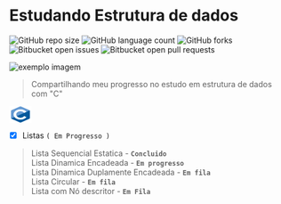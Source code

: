 # Estudando Estrutura de dados

<!---Esses são exemplos. Veja https://shields.io para outras pessoas ou para personalizar este conjunto de escudos. Você pode querer incluir dependências, status do projeto e informações de licença aqui--->

![GitHub repo size](https://img.shields.io/github/repo-size/K3inn/Estrutura-de-dados?style=for-the-badge)
![GitHub language count](https://img.shields.io/github/languages/count/K3inn/Estrutura-de-dados?style=for-the-badge)
![GitHub forks](https://img.shields.io/github/forks/K3inn/Estrutura-de-dados?style=for-the-badge)
![Bitbucket open issues](https://img.shields.io/bitbucket/issues/K3inn/Estrutura-de-dados?style=for-the-badge)
![Bitbucket open pull requests](https://img.shields.io/bitbucket/pr-raw/K3inn/Estrutura-de-dados?style=for-the-badge)

<img src="https://www.luisdev.com.br/wp-content/uploads/2021/04/ESTRUTURA-DE-DADOS-COM-C.png" alt="exemplo imagem">

> Compartilhando meu progresso no estudo em estrutura de dados com "C"
<img align="center" alt="Rafa-Csharp" height="30" width="40" src="https://raw.githubusercontent.com/devicons/devicon/master/icons/c/c-original.svg">

- [x] Listas ```( Em Progresso )```
> Lista Sequencial Estatica - **```Concluido```**<br> 
> Lista Dinamica Encadeada - **```Em progresso```**<br>
> Lista Dinamica Duplamente Encadeada - **```Em fila```**<br>
> Lista Circular - **```Em fila```**<br>
> Lista com Nó descritor - **```Em Fila```**<br>
